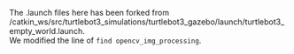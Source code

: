 The .launch files here has been forked from /catkin_ws/src/turtlebot3_simulations/turtlebot3_gazebo/launch/turtlebot3_empty_world.launch.\
We modified the line of `find opencv_img_processing`.
